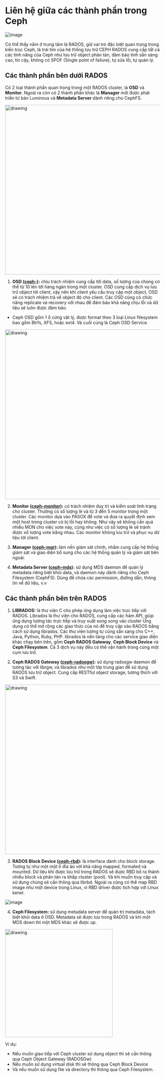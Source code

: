 # Liên hệ giữa các thành phần trong Ceph

![image](https://user-images.githubusercontent.com/83684068/128682228-94beda09-8622-4824-b7a0-711f5f6355e5.png)

Có thể thấy nằm ở trung tâm là RADOS, giữ vai trò đặc biệt quan trọng trong kiến trúc Ceph, là trái tim của hệ thống lưu trữ CEPH
RADOS cung cấp tất cả các tính năng của Ceph như lưu trữ object phân tán, đảm bảo tính sẵn sàng cao, tin cậy, không có SPOF (Single point of failure), tự sửa lỗi, tự quản lý.

## Các thành phần bên dưới RADOS
Có 2 loại thành phần quan trọng trong một RADOS cluster, là **OSD** và **Monitor**. Ngoài ra còn có 2 thành phần khác là **Manager** mới được phát triển từ bản Luminous và **Metadata Server** dành riêng cho CephFS.

<img src="https://user-images.githubusercontent.com/83684068/128800053-460d6983-b00f-482e-b7ba-4c2a488edc29.png" alt="drawing" width="550"/>

1. **OSD ([ceph-](./ceph-osd)):** chịu trách nhiệm cung cấp tới data, số lượng của chúng có thể từ 10 lên tới hàng ngàn trong một cluster.
OSD cung cấp dịch vụ lưu trữ object tới client, vậy nên khi client yêu cầu truy cập một object, OSD sẽ có trách nhiệm trả về object đó cho client.
Các OSD cũng có chức năng replicate và recovery với nhau để đảm bảo khả năng chịu lỗi và dữ liệu sẽ luôn được đảm bảo.

- Ceph OSD gồm 1 ổ cứng vật lý, được format theo 3 loại Linux filesystem bao gồm Btrfs, XFS, hoặc ext4. Và cuối cùng là Ceph OSD Service.
<img src="https://user-images.githubusercontent.com/83684068/128716151-07579c7b-aaa6-4724-8ed6-974636f0cfac.png" alt="drawing" width="550"/>

2. **Monitor ([ceph-monitor](./ceph-)):** có trách nhiệm duy trì và kiểm soát tình trạng cho cluster. Thường có số lượng lẻ và từ 3 đến 5 monitor trong một cluster.
Các monitor dựa vào PASOX để vote và đưa ra quyết định xem một host trong cluster có bị lỗi hay không.
Như vậy sẽ không cần quá nhiều MON cho việc vote này, cũng như việc có số lượng lẻ sẽ tránh được số lượng vote bằng nhau. Các monitor không lưu trữ và phục vụ dữ liệu tới client.

3. **Manager ([ceph-mgr](./ceph-)):** làm nền giám sát chính, nhằm cung cấp hệ thống giám sát và giao diện bổ sung cho các hệ thống quản lý và giám sát bên ngoài.
4. **Metadata Server ([ceph-mds](./ceph-)):** sử dụng MDS daemon để quản lý metadata riêng biệt khỏi data, và daemon này dành riêng cho Ceph Filesystem (CephFS). Dùng để chứa các permission, đường dẫn, thông tin về dữ liệu, v.v
## Các thành phần bên trên RADOS
1. **LIBRADOS:** là thư viện C cho phép ứng dụng làm việc trực tiếp với RADOS.
Librados là thư viện cho RADOS, cung cấp các hàm API, giúp ứng dụng tương tác trực tiếp và truy xuất song song vào cluster
Ứng dụng có thể mở rộng các giao thức của nó để truy cập vào RADOS bằng cách sử dụng librados. Các thư viện tương tự cũng sẵn sàng cho C++, Java, Python, Ruby, PHP.
librados là nền tảng cho các service giao diện khác chạy bên trên, gồm **Ceph RADOS Gateway**, **Ceph Block Device** và **Ceph Filesystem**. Cả 3 dịch vụ này đều có thể vận hành trong cùng một cụm lưu trữ.

2. **Ceph RADOS Gateway ([ceph-radosgw](./ceph-)):** sử dụng radosgw daemon để tương tác với librgw, và librados như một lớp trung gian để sử dụng RADOS lưu trữ object. Cung cấp RESTful object storage, tương thích với S3 và Swift.

<img src="https://user-images.githubusercontent.com/83684068/128691134-2e49c5ea-12ad-47a5-9f9a-df882fb7413f.png" alt="drawing" width="550"/>

3. **RADOS Block Device ([ceph-rbd](./ceph-)):** là interface dành cho block storage. Tương tự như một một ổ đĩa ảo với khả năng mapped, formated và mounted. Dữ liệu khi được lưu trữ trong RADOS sẽ được RBD bổ ra thành nhiều block và phân tán ra khắp cluster (pool). Và khi muốn truy cập và sử dụng chúng sẽ cần thông qua librbd. Ngoài ra cũng có thể map RBD image như một device trong Linux, vì RBD driver được tích hợp với Linux kenel.

![image](https://user-images.githubusercontent.com/83684068/128717163-bc8e249f-678e-4790-a00f-db8633037fac.png)

4. **Ceph Filesystem:** sử dụng metadata server để quản trị metadata, tách biệt khỏi data ở OSD. Metadata sẽ được lưu trong RADOS và khi một MDS down thì một MDS khác sẽ được up.

<img src="https://user-images.githubusercontent.com/83684068/128718897-99464e7a-a263-4c63-b658-1f415d4b7228.png" alt="drawing" height="350"/>

Ví dụ:
- Nếu muốn giao tiếp với Ceph cluster sử dụng object thì sẽ cần thông qua Ceph Object Gateway (RADOSGw)
- Nếu muốn sử dụng virtual disk thì sẽ thông qua Ceph Block Device
- Và nếu muốn sử dụng file và directory thì thông qua Ceph Filesystem.
